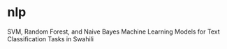 # nlp
SVM, Random Forest, and Naive Bayes Machine Learning Models for Text Classification Tasks in Swahili

